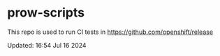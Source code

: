 # prow-scripts

This repo is used to run CI tests in https://github.com/openshift/release

Updated: 16:54 Jul 16 2024
